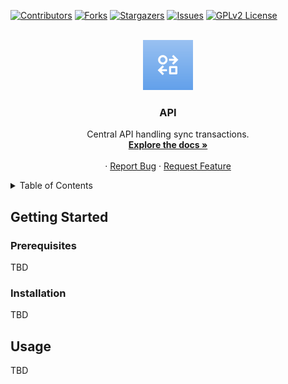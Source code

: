 <a id="readme-top"></a>

<!-- PROJECT SHIELDS -->
[![Contributors][contributors-shield]][contributors-url]
[![Forks][forks-shield]][forks-url]
[![Stargazers][stars-shield]][stars-url]
[![Issues][issues-shield]][issues-url]
[![GPLv2 License][license-shield]][license-url]

<!-- PROJECT LOGO -->
<br />
<div align="center">
  <a href="https://github.com/dobrasync/api">
    <img src="docs/assets/logo.png" alt="Logo" width="80" height="80">
  </a>

  <h3 align="center">API</h3>

  <p align="center">
    Central API handling sync transactions.
    <br />
    <a href="https://github.com/dobrasync/api/docs/user"><strong>Explore the docs »</strong></a>
    <br />
    <br />
    ·
    <a href="https://github.com/Dobrasync/api/issues/new?assignees=&labels=&projects=&template=bug_report.md&title=">Report Bug</a>
    ·
    <a href="https://github.com/Dobrasync/api/issues/new?assignees=&labels=&projects=&template=feature_request.md&title=">Request Feature</a>
  </p>
</div>


<!-- TABLE OF CONTENTS -->
<details>
  <summary>Table of Contents</summary>
  <ol>
    <li>
      <a href="#getting-started">Getting Started</a>
      <ul>
        <li><a href="#prerequisites">Prerequisites</a></li>
        <li><a href="#installation">Installation</a></li>
      </ul>
    </li>
    <li><a href="#usage">Usage</a></li>
  </ol>
</details>

<!-- GETTING STARTED -->
## Getting Started

### Prerequisites

TBD

### Installation

TBD


<!-- USAGE EXAMPLES -->
## Usage

TBD




<!-- REFLINK -->
[contributors-shield]: https://img.shields.io/github/contributors/dobrasync/api.svg?style=for-the-badge
[contributors-url]: https://github.com/dobrasync/api/graphs/contributors
[forks-shield]: https://img.shields.io/github/forks/dobrasync/api.svg?style=for-the-badge
[forks-url]: https://github.com/dobrasync/api/network/members
[stars-shield]: https://img.shields.io/github/stars/dobrasync/api.svg?style=for-the-badge
[stars-url]: https://github.com/dobrasync/api/stargazers
[issues-shield]: https://img.shields.io/github/issues/dobrasync/api.svg?style=for-the-badge
[issues-url]: https://github.com/dobrasync/api/issues
[license-shield]: https://img.shields.io/github/license/dobrasync/api.svg?style=for-the-badge
[license-url]: https://github.com/dobrasync/api/blob/main/LICENSE.txt
